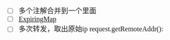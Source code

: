 <font face="Simsun" size=3>


- [ ] 多个注解合并到一个里面
- [ ] [ExpiringMap](https://www.freesion.com/article/91641372078/)
- [ ] 多次转发，取出原始ip request.getRemoteAddr():

</font>
